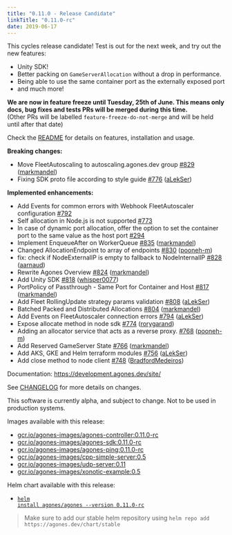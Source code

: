 ```yaml
---
title: "0.11.0 - Release Candidate"
linkTitle: "0.11.0-rc"
date: 2019-06-17
---
```


This cycles release candidate! Test is out for the next week, and try out the new features:

- Unity SDK!
- Better packing on `GameServerAllocation` without a drop in performance.
- Being able to use the same container port as the externally exposed port
- and much more!

**We are now in feature freeze until Tuesday, 25th of June. This means only docs, bug fixes and tests PRs will be merged during this time.**  
(Other PRs will be labelled `feature-freeze-do-not-merge` and will be held until after that date)

Check the <a href="https://github.com/googleforgames/agones/tree/release-0.11.0-rc" data-proofer-ignore>README</a> for details on features, installation and usage.

**Breaking changes:**

- Move FleetAutoscaling to autoscaling.agones.dev group [\#829](https://github.com/googleforgames/agones/pull/829) ([markmandel](https://github.com/markmandel))
- Fixing SDK proto file according to style guide [\#776](https://github.com/googleforgames/agones/pull/776) ([aLekSer](https://github.com/aLekSer))

**Implemented enhancements:**

- Add Events for common errors with Webhook FleetAutoscaler configuration [\#792](https://github.com/googleforgames/agones/issues/792)
- Self allocation in Node.js is not supported [\#773](https://github.com/googleforgames/agones/issues/773)
- In case of dynamic port allocation, offer the option to set the container port to the same value as the host port [\#294](https://github.com/googleforgames/agones/issues/294)
- Implement EnqueueAfter on WorkerQueue [\#835](https://github.com/googleforgames/agones/pull/835) ([markmandel](https://github.com/markmandel))
- Changed AllocationEndpoint to array of endpoints [\#830](https://github.com/googleforgames/agones/pull/830) ([pooneh-m](https://github.com/pooneh-m))
- fix: check if NodeExternalIP is empty to fallback to NodeInternalIP [\#828](https://github.com/googleforgames/agones/pull/828) ([aarnaud](https://github.com/aarnaud))
- Rewrite Agones Overview [\#824](https://github.com/googleforgames/agones/pull/824) ([markmandel](https://github.com/markmandel))
- Add Unity SDK [\#818](https://github.com/googleforgames/agones/pull/818) ([whisper0077](https://github.com/whisper0077))
- PortPolicy of Passthrough - Same Port for Container and Host [\#817](https://github.com/googleforgames/agones/pull/817) ([markmandel](https://github.com/markmandel))
- Add Fleet RollingUpdate strategy params validation [\#808](https://github.com/googleforgames/agones/pull/808) ([aLekSer](https://github.com/aLekSer))
- Batched Packed and Distributed Allocations [\#804](https://github.com/googleforgames/agones/pull/804) ([markmandel](https://github.com/markmandel))
- Add Events on FleetAutoscaler connection errors [\#794](https://github.com/googleforgames/agones/pull/794) ([aLekSer](https://github.com/aLekSer))
- Expose allocate method in node sdk [\#774](https://github.com/googleforgames/agones/pull/774) ([rorygarand](https://github.com/rorygarand))
- Adding an allocator service that acts as a reverse proxy. [\#768](https://github.com/googleforgames/agones/pull/768) ([pooneh-m](https://github.com/pooneh-m))
- Add Reserved GameServer State [\#766](https://github.com/googleforgames/agones/pull/766) ([markmandel](https://github.com/markmandel))
- Add AKS, GKE and Helm terraform modules [\#756](https://github.com/googleforgames/agones/pull/756) ([aLekSer](https://github.com/aLekSer))
- Add close method to node client [\#748](https://github.com/googleforgames/agones/pull/748) ([BradfordMedeiros](https://github.com/BradfordMedeiros))

Documentation: https://development.agones.dev/site/

See <a href="https://github.com/googleforgames/agones/blob/release-0.11.0-rc/CHANGELOG.md" data-proofer-ignore>CHANGELOG</a> for more details on changes.

This software is currently alpha, and subject to change. Not to be used in production systems.

Images available with this release:

- [gcr.io/agones-images/agones-controller:0.11.0-rc](https://gcr.io/agones-images/agones-controller:0.11.0-rc)
- [gcr.io/agones-images/agones-sdk:0.11.0-rc](https://gcr.io/agones-images/agones-sdk:0.11.0-rc)
- [gcr.io/agones-images/agones-ping:0.11.0-rc](https://gcr.io/agones-images/agones-ping:0.11.0-rc)
- [gcr.io/agones-images/cpp-simple-server:0.5](https://gcr.io/agones-images/cpp-simple-server:0.5)
- [gcr.io/agones-images/udp-server:0.11](https://gcr.io/agones-images/udp-server:0.11)
- [gcr.io/agones-images/xonotic-example:0.5](https://gcr.io/agones-images/xonotic-example:0.5)


Helm chart available with this release:

- <a href="https://agones.dev/chart/stable/agones-0.11.0-rc.tgz" data-proofer-ignore><code>helm install agones/agones --version 0.11.0-rc</code></a>

> Make sure to add our stable helm repository using `helm repo add https://agones.dev/chart/stable`



